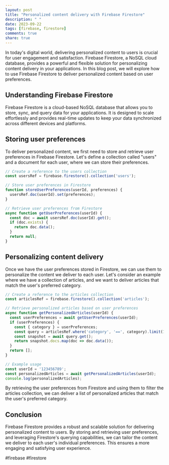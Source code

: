 ```yaml
---
layout: post
title: "Personalized content delivery with Firebase Firestore"
description: " "
date: 2023-09-22
tags: [firebase, firestore]
comments: true
share: true
---
```


In today's digital world, delivering personalized content to users is crucial for user engagement and satisfaction. Firebase Firestore, a NoSQL cloud database, provides a powerful and flexible solution for personalizing content delivery in your applications. In this blog post, we will explore how to use Firebase Firestore to deliver personalized content based on user preferences.

## Understanding Firebase Firestore

Firebase Firestore is a cloud-based NoSQL database that allows you to store, sync, and query data for your applications. It is designed to scale effortlessly and provides real-time updates to keep your data synchronized across different devices and platforms.

## Storing user preferences

To deliver personalized content, we first need to store and retrieve user preferences in Firebase Firestore. Let's define a collection called "users" and a document for each user, where we can store their preferences.

```javascript
// Create a reference to the users collection
const usersRef = firebase.firestore().collection('users');

// Store user preferences in Firestore
function storeUserPreferences(userId, preferences) {
  usersRef.doc(userId).set(preferences);
}

// Retrieve user preferences from Firestore
async function getUserPreferences(userId) {
  const doc = await usersRef.doc(userId).get();
  if (doc.exists) {
    return doc.data();
  }
  return null;
}
```

## Personalizing content delivery

Once we have the user preferences stored in Firestore, we can use them to personalize the content we deliver to each user. Let's consider an example where we have a collection of articles, and we want to deliver articles that match the user's preferred category.

```javascript
// Create a reference to the articles collection
const articlesRef = firebase.firestore().collection('articles');

// Retrieve personalized articles based on user preferences
async function getPersonalizedArticles(userId) {
  const userPreferences = await getUserPreferences(userId);
  if (userPreferences) {
    const { category } = userPreferences;
    const query = articlesRef.where('category', '==', category).limit(10);
    const snapshot = await query.get();
    return snapshot.docs.map(doc => doc.data());
  }
  return [];
}

// Example usage
const userId = '123456789';
const personalizedArticles = await getPersonalizedArticles(userId);
console.log(personalizedArticles);
```

By retrieving the user preferences from Firestore and using them to filter the articles collection, we can deliver a list of personalized articles that match the user's preferred category.

## Conclusion

Firebase Firestore provides a robust and scalable solution for delivering personalized content to users. By storing and retrieving user preferences, and leveraging Firestore's querying capabilities, we can tailor the content we deliver to each user's individual preferences. This ensures a more engaging and satisfying user experience.

#firebase #firestore